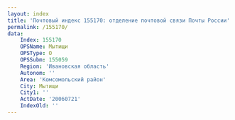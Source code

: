 ```yaml
---
layout: index
title: 'Почтовый индекс 155170: отделение почтовой связи Почты России'
permalink: /155170/
data:
    Index: 155170
    OPSName: Мытищи
    OPSType: О
    OPSSubm: 155059
    Region: 'Ивановская область'
    Autonom: ''
    Area: 'Комсомольский район'
    City: Мытищи
    City1: ''
    ActDate: '20060721'
    IndexOld: ''
---
```

